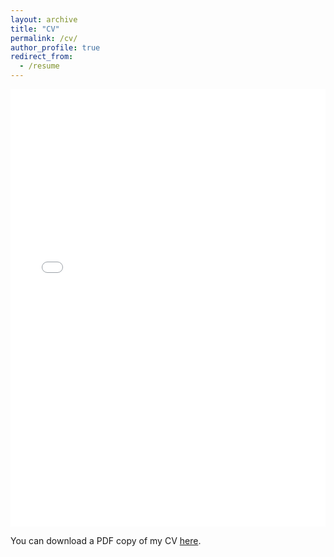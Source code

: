 ```yaml
---
layout: archive
title: "CV"
permalink: /cv/
author_profile: true
redirect_from:
  - /resume
---
```


<iframe src="/files/resume.pdf" width="100%" height="700" frameborder="no" border="0" marginwidth="0" marginheight="0"></iframe>

You can download a PDF copy of my CV [here](/files/resume.pdf).

<!-- {% include base_path %}

Education
======
* Doctor of Philosophy - Ph.D. in Computer Science, EPFL (École Polytechnique Fédérale de Lausanne), 2020 - present
* M.Sc. in Computer Engineering, Télécom Paris, 2020
  * Specilization in _Smart Objects_
  * Thesis: _Implementation of Algorithms for Synthesis of Digital Circuits_
* M.Sc. in Computer Engineering, Politecnico di Torino, 2020
  * Specilization in _Embedded Systems_
  * Thesis: _Implementation of Algorithms for Synthesis of Digital Circuits_
* B.Sc. in Computer Engineering, Politecnico di Torino, 2017

Work experience
======
* Since 2020: Researcher and Ph.D. student at EPFL
  * Research in electronics design automation (EDA), logic synthesis, and emerging technologies
  * Teaching undergraduate and graduate courses and supervising Master's projects
  * Supervisor: Prof.Dr. Giovanni De Micheli, _Integrated Systems Laboratory (LSI)_

* 2022: Ph.D. Residency at X, the moonshot factory
  * Logic synthesis and electronics design automation (EDA)
  * Part of the work will be published at DAC 2023

* 2020: R&D Engineer at Télécom Paris
  * Implementation of a model-checker for embedded system models on [TTool](https://ttool.telecom-paris.fr)
  * The work has been published at MODELSWARD 21, MODELSWARD 22, and in a Springer book chapter
  * Best poster award at MODELSWARD 21

* 2019: R&D Intern at Synopsys
  * Implementation of timing-driven algorithms for synthesis of digital circuits
  * The work is contained in the thesis _Implementation of Algorithms for Synthesis of Digital Circuits_

* Since 2017: Teaching Assistant
  * At Politecnico di Torino: _Algorithms and Programming in C_, _Object-oriented Programming_
  * At EPFL: _Design Technologies for Integrated Systems_, _Real-time Embedded Systems_, _Digital Systems Design_

Projects
======
* Mockturtle: _A logic synthesis framework_
  * Development of logic synthesis algorithms in C++-17
  * Available on [GitHub](https://github.com/lsils/mockturtle)
* TTool: _A toolkit for edition, simulation and formal verification of UML and SysML diagrams_
  * Development of the SysML model-checker for formal verification (AVATAR)
  * Available on [GitLab](https://gitlab.telecom-paris.fr/mbe-tools/TTool/)
* LDPC HW Decoder: _Design of a Low Density Parity Check codes channel decoder for 5G wireless communications_
  * Analysis and testing of different algorithms of low density parity check decoding followed by an efficient fixed-point hardware implementation for FPGA's
* More on [GitHub](https://github.com/aletempiac)

Honors and Awards
======
* Best paper award at VLSI-SoC 2023: **"Synthesis of SFQ Circuits with Compound Gates"**
* First place in the IWLS 2022 contest: **"Synthesis of small circuits for completely-specified multi-output Boolean functions represented using truth tables"**
* Best Student Paper Candidate at IWLS 2021: **"From Logic to Gates: A Versatile Mapping Approach to Restructure Logic"**
* Best Poster Award at MODELSWARD 2021: **"Direct Model-checking of SysML Models"**
* EDIC IC Fellowship, EPFL, 2020

Publications
======
  <ul>{% for post in site.publications reversed %}
    {% include archive-single-cv.html %}
  {% endfor %}</ul>
  
Talks
======
  <ul>{% for post in site.talks %}
    {% include archive-single-talk-cv.html %}
  {% endfor %}</ul>
  
Teaching
======
  <ul>{% for post in site.teaching %}
    {% include archive-single-cv.html %}
  {% endfor %}</ul>

Skills
======
* Languages
  * English
  * Italian
  * French
* Programming
  * C/C++
  * VHDL, Verilog
  * Java
  * Python
  * Many more
* Knowledge
  * Algorithms
  * Data structures
  * Digital Design
  * Microelectronics
  * Computer Architectures
  * Logic synthesis and optimization algorithms
  * Satisfiability solving
  
Service and leadership
======
* Reviewer of several conferences and journals
  * TCAD
  * ICCAD
  * DAC
  * DATE
  * IWLS
  * DDECS
* Maintainer of the [EPFL Combinational Benchmark Suite](https://www.epfl.ch/labs/lsi/page-102566-en-html/benchmarks/)
  * Track the best results and advances in logic synthesis
  * Present annually at the [International Workshop on Logic & Synthesis](https://www.iwls.org/) the new updates and best results -->
